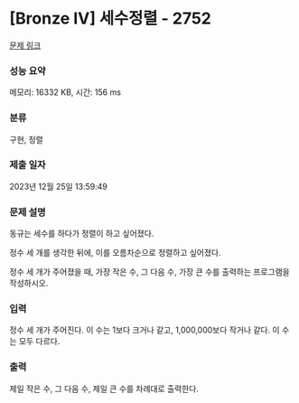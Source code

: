 # [Bronze IV] 세수정렬 - 2752 

[문제 링크](https://www.acmicpc.net/problem/2752) 

### 성능 요약

메모리: 16332 KB, 시간: 156 ms

### 분류

구현, 정렬

### 제출 일자

2023년 12월 25일 13:59:49

### 문제 설명

<p>동규는 세수를 하다가 정렬이 하고 싶어졌다.</p>

<p>정수 세 개를 생각한 뒤에, 이를 오름차순으로 정렬하고 싶어졌다.</p>

<p>정수 세 개가 주어졌을 때, 가장 작은 수, 그 다음 수, 가장 큰 수를 출력하는 프로그램을 작성하시오.</p>

### 입력 

 <p>정수 세 개가 주어진다. 이 수는 1보다 크거나 같고, 1,000,000보다 작거나 같다. 이 수는 모두 다르다.</p>

### 출력 

 <p>제일 작은 수, 그 다음 수, 제일 큰 수를 차례대로 출력한다.</p>

